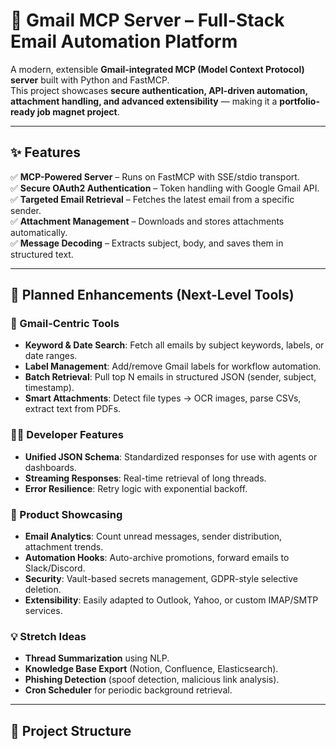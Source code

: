 # 📩 Gmail MCP Server – Full-Stack Email Automation Platform

A modern, extensible **Gmail-integrated MCP (Model Context Protocol) server** built with Python and FastMCP.  
This project showcases **secure authentication, API-driven automation, attachment handling, and advanced extensibility** — making it a **portfolio-ready job magnet project**.

---

## ✨ Features

✅ **MCP-Powered Server** – Runs on FastMCP with SSE/stdio transport.  
✅ **Secure OAuth2 Authentication** – Token handling with Google Gmail API.  
✅ **Targeted Email Retrieval** – Fetches the latest email from a specific sender.  
✅ **Attachment Management** – Downloads and stores attachments automatically.  
✅ **Message Decoding** – Extracts subject, body, and saves them in structured text.  

---

## 🚀 Planned Enhancements (Next-Level Tools)

### 📧 Gmail-Centric Tools
- **Keyword & Date Search**: Fetch all emails by subject keywords, labels, or date ranges.  
- **Label Management**: Add/remove Gmail labels for workflow automation.  
- **Batch Retrieval**: Pull top N emails in structured JSON (sender, subject, timestamp).  
- **Smart Attachments**: Detect file types → OCR images, parse CSVs, extract text from PDFs.  

### 🧑‍💻 Developer Features
- **Unified JSON Schema**: Standardized responses for use with agents or dashboards.  
- **Streaming Responses**: Real-time retrieval of long threads.  
- **Error Resilience**: Retry logic with exponential backoff.  

### 🎯 Product Showcasing
- **Email Analytics**: Count unread messages, sender distribution, attachment trends.  
- **Automation Hooks**: Auto-archive promotions, forward emails to Slack/Discord.  
- **Security**: Vault-based secrets management, GDPR-style selective deletion.  
- **Extensibility**: Easily adapted to Outlook, Yahoo, or custom IMAP/SMTP services.  

### 💡 Stretch Ideas
- **Thread Summarization** using NLP.  
- **Knowledge Base Export** (Notion, Confluence, Elasticsearch).  
- **Phishing Detection** (spoof detection, malicious link analysis).  
- **Cron Scheduler** for periodic background retrieval.  

---

## 📂 Project Structure
